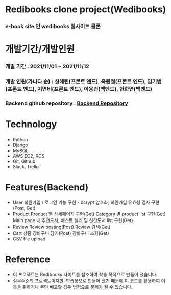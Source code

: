 # Redibooks clone project(Wedibooks)
### e-book site 인 wedibooks 웹사이트 클론
# 개발기간/개발인원
### 개발 기간 : 2021/11/01 ~ 2021/11/12 
### 개발 인원(가나다 순) : 설혜린(프론트 엔드), 옥원철(프론트 엔드), 임기범(프론트 엔드), 지연비(프론트 엔드), 이용건(백엔드), 한화연(백엔드)
### Backend github repository : [Backend Repository](https://github.com/wecode-bootcamp-korea/26-1st-Wedibooks-backend.git)
# Technology
###
- Python
- Django
- MySQL
- AWS EC2, RDS
- Git, Github
- Slack, Trello
# Features(Backend)
- User
회원가입 / 로그인 기능 구현 - bcrypt 암호화, 회원가입 유효성 검사 구현(Post, Get)
- Product
Product 별 상세페이지 구현(Get)
Category 별 product list 구현(Get)
Main page 내 추천도서, 베스트 셀러 및 신간도서 list 구현(Get)
- Review
Review posting(Post)
Review 검색(Get)
- Cart
상품 장바구니 담기(Post)
장바구니 조회(Get)
- CSV file upload
# Reference
- 이 프로젝트는 Redibooks 사이트를 참조하여 학습 목적으로 만들어 졌습니다.
- 실무수준의 프로젝트이지만, 학습용으로 만들어 졌기 때문에 이 코드를 활용하여 이득을 취하거나 무단 배포할 경우 법적으로 문제가 될 수 있습니다.